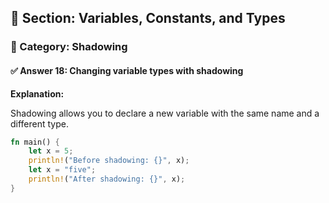 ## 📘 Section: Variables, Constants, and Types  
### 🔹 Category: Shadowing  
#### ✅ Answer 18: Changing variable types with shadowing

**Explanation:**

Shadowing allows you to declare a new variable with the same name and a different type.

```rust
fn main() {
    let x = 5;
    println!("Before shadowing: {}", x);
    let x = "five";
    println!("After shadowing: {}", x);
}
```
